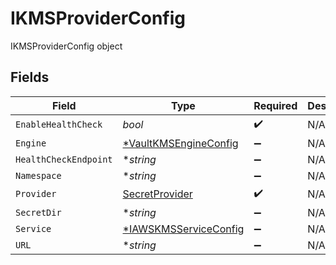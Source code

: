 # IKMSProviderConfig

IKMSProviderConfig object


## Fields

| Field                                                                | Type                                                                 | Required                                                             | Description                                                          |
| -------------------------------------------------------------------- | -------------------------------------------------------------------- | -------------------------------------------------------------------- | -------------------------------------------------------------------- |
| `EnableHealthCheck`                                                  | *bool*                                                               | :heavy_check_mark:                                                   | N/A                                                                  |
| `Engine`                                                             | [*VaultKMSEngineConfig](../../models/shared/vaultkmsengineconfig.md) | :heavy_minus_sign:                                                   | N/A                                                                  |
| `HealthCheckEndpoint`                                                | **string*                                                            | :heavy_minus_sign:                                                   | N/A                                                                  |
| `Namespace`                                                          | **string*                                                            | :heavy_minus_sign:                                                   | N/A                                                                  |
| `Provider`                                                           | [SecretProvider](../../models/shared/secretprovider.md)              | :heavy_check_mark:                                                   | N/A                                                                  |
| `SecretDir`                                                          | **string*                                                            | :heavy_minus_sign:                                                   | N/A                                                                  |
| `Service`                                                            | [*IAWSKMSServiceConfig](../../models/shared/iawskmsserviceconfig.md) | :heavy_minus_sign:                                                   | N/A                                                                  |
| `URL`                                                                | **string*                                                            | :heavy_minus_sign:                                                   | N/A                                                                  |